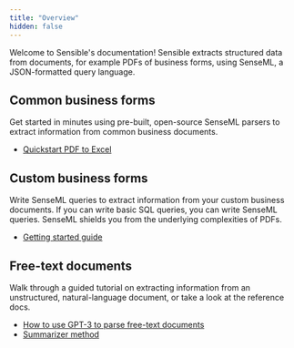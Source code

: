 ```yaml
---
title: "Overview"
hidden: false
---
```


Welcome to Sensible's documentation!  Sensible extracts structured data from documents, for example PDFs of business forms, using SenseML, a JSON-formatted query language. 

Common business forms
----

 Get started in minutes using pre-built, open-source SenseML parsers to extract information from common business documents.

- [Quickstart PDF to Excel](doc:excel-quickstart)

Custom business forms
---

Write SenseML queries to extract information from your custom business documents. If you can write basic SQL queries, you can write SenseML queries. SenseML shields you from the underlying complexities of PDFs.

- [Getting started guide](doc:getting-started)


Free-text documents
----

Walk through a guided tutorial on extracting information from an unstructured, natural-language document, or take a look at the reference docs.

- [How to use GPT-3 to parse free-text documents](https://www.sensible.so/blog/how-to-use-gpt-3-to-parse-free-text-documents)
- [Summarizer method](doc:summarizer)
